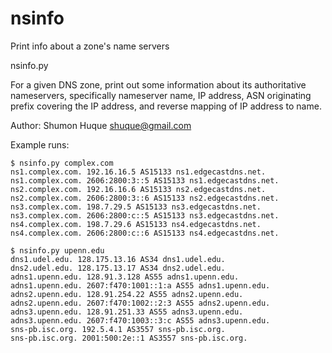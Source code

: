 # nsinfo
Print info about a zone's name servers

nsinfo.py

For a given DNS zone, print out some information about its authoritative
nameservers, specifically nameserver name, IP address, ASN originating
prefix covering the IP address, and reverse mapping of IP address to name.

Author: Shumon Huque <shuque@gmail.com>

Example runs:

```
$ nsinfo.py complex.com
ns1.complex.com. 192.16.16.5 AS15133 ns1.edgecastdns.net.
ns1.complex.com. 2606:2800:3::5 AS15133 ns1.edgecastdns.net.
ns2.complex.com. 192.16.16.6 AS15133 ns2.edgecastdns.net.
ns2.complex.com. 2606:2800:3::6 AS15133 ns2.edgecastdns.net.
ns3.complex.com. 198.7.29.5 AS15133 ns3.edgecastdns.net.
ns3.complex.com. 2606:2800:c::5 AS15133 ns3.edgecastdns.net.
ns4.complex.com. 198.7.29.6 AS15133 ns4.edgecastdns.net.
ns4.complex.com. 2606:2800:c::6 AS15133 ns4.edgecastdns.net.

$ nsinfo.py upenn.edu
dns1.udel.edu. 128.175.13.16 AS34 dns1.udel.edu.
dns2.udel.edu. 128.175.13.17 AS34 dns2.udel.edu.
adns1.upenn.edu. 128.91.3.128 AS55 adns1.upenn.edu.
adns1.upenn.edu. 2607:f470:1001::1:a AS55 adns1.upenn.edu.
adns2.upenn.edu. 128.91.254.22 AS55 adns2.upenn.edu.
adns2.upenn.edu. 2607:f470:1002::2:3 AS55 adns2.upenn.edu.
adns3.upenn.edu. 128.91.251.33 AS55 adns3.upenn.edu.
adns3.upenn.edu. 2607:f470:1003::3:c AS55 adns3.upenn.edu.
sns-pb.isc.org. 192.5.4.1 AS3557 sns-pb.isc.org.
sns-pb.isc.org. 2001:500:2e::1 AS3557 sns-pb.isc.org.
```
